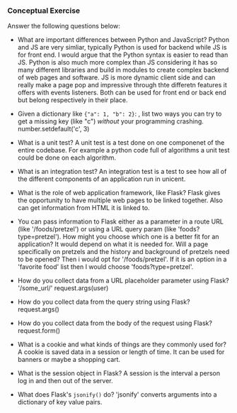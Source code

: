 ### Conceptual Exercise

Answer the following questions below:

- What are important differences between Python and JavaScript?
Python and JS are very simliar, typically Python is used for backend while JS is for front end. I would argue that the Python syntax is easier to read than JS. Python is also much more complex than JS considering it has so many different libraries and build in modules to create complex backend of web pages and software. JS is more dynamic client side and can really make a page pop and impressive through thte differetn features it offers with events listeners. Both can be used for front end or back end but belong respectively in their place.

- Given a dictionary like ``{"a": 1, "b": 2}``: , list two ways you
  can try to get a missing key (like "c") *without* your programming
  crashing.
  number.setdefault('c', 3)

- What is a unit test?
A unit test is a test done on one componenet of the entire codebase. For example a python code full of algorithms a unit test could be done on each algorithm.

- What is an integration test?
An integration test is a test to see how all of the different components of an application run in unicent.

- What is the role of web application framework, like Flask?
Flask gives the opportunity to have multiple web pages to be linked together. Also can get information from HTML it is linked to.

- You can pass information to Flask either as a parameter in a route URL
  (like '/foods/pretzel') or using a URL query param (like
  'foods?type=pretzel'). How might you choose which one is a better fit
  for an application?
  It would depend on what it is needed for. Will a page specifically on pretzels and the history and background of pretzels need to be opened? Then i would opt for '/foods/pretzel'. If it is an option in a 'favorite food' list then I would choose 'foods?type=pretzel'.

- How do you collect data from a URL placeholder parameter using Flask?
'/some_url/<user>'
request.args(user)
- How do you collect data from the query string using Flask?
request.args()
- How do you collect data from the body of the request using Flask?
request.form()

- What is a cookie and what kinds of things are they commonly used for?
A cookie is saved data in a session or length of time. It can be used for banners or maybe a shopping cart.

- What is the session object in Flask?
A session is the interval a person log in and then out of the server.

- What does Flask's `jsonify()` do?
'jsonify' converts arguments into a dictionary of key value pairs.
